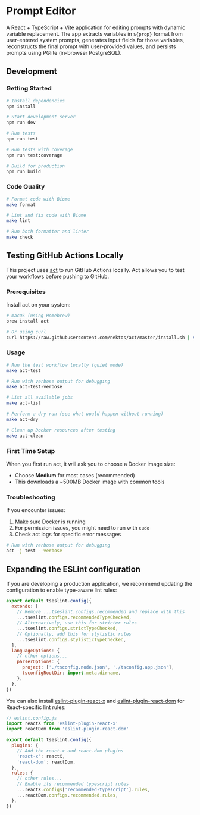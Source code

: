 # Prompt Editor

A React + TypeScript + Vite application for editing prompts with dynamic variable replacement. The app extracts variables in `${prop}` format from user-entered system prompts, generates input fields for those variables, reconstructs the final prompt with user-provided values, and persists prompts using PGlite (in-browser PostgreSQL).

## Development

### Getting Started

```bash
# Install dependencies
npm install

# Start development server
npm run dev

# Run tests
npm run test

# Run tests with coverage
npm run test:coverage

# Build for production
npm run build
```

### Code Quality

```bash
# Format code with Biome
make format

# Lint and fix code with Biome
make lint

# Run both formatter and linter
make check
```

## Testing GitHub Actions Locally

This project uses [act](https://github.com/nektos/act) to run GitHub Actions locally. Act allows you to test your workflows before pushing to GitHub.

### Prerequisites

Install act on your system:

```bash
# macOS (using Homebrew)
brew install act

# Or using curl
curl https://raw.githubusercontent.com/nektos/act/master/install.sh | sudo bash
```

### Usage

```bash
# Run the test workflow locally (quiet mode)
make act-test

# Run with verbose output for debugging
make act-test-verbose

# List all available jobs
make act-list

# Perform a dry run (see what would happen without running)
make act-dry

# Clean up Docker resources after testing
make act-clean
```

### First Time Setup

When you first run act, it will ask you to choose a Docker image size:
- Choose **Medium** for most cases (recommended)
- This downloads a ~500MB Docker image with common tools

### Troubleshooting

If you encounter issues:

1. Make sure Docker is running
2. For permission issues, you might need to run with `sudo`
3. Check act logs for specific error messages

```bash
# Run with verbose output for debugging
act -j test --verbose
```

## Expanding the ESLint configuration

If you are developing a production application, we recommend updating the configuration to enable type-aware lint rules:

```js
export default tseslint.config({
  extends: [
    // Remove ...tseslint.configs.recommended and replace with this
    ...tseslint.configs.recommendedTypeChecked,
    // Alternatively, use this for stricter rules
    ...tseslint.configs.strictTypeChecked,
    // Optionally, add this for stylistic rules
    ...tseslint.configs.stylisticTypeChecked,
  ],
  languageOptions: {
    // other options...
    parserOptions: {
      project: ['./tsconfig.node.json', './tsconfig.app.json'],
      tsconfigRootDir: import.meta.dirname,
    },
  },
})
```

You can also install [eslint-plugin-react-x](https://github.com/Rel1cx/eslint-react/tree/main/packages/plugins/eslint-plugin-react-x) and [eslint-plugin-react-dom](https://github.com/Rel1cx/eslint-react/tree/main/packages/plugins/eslint-plugin-react-dom) for React-specific lint rules:

```js
// eslint.config.js
import reactX from 'eslint-plugin-react-x'
import reactDom from 'eslint-plugin-react-dom'

export default tseslint.config({
  plugins: {
    // Add the react-x and react-dom plugins
    'react-x': reactX,
    'react-dom': reactDom,
  },
  rules: {
    // other rules...
    // Enable its recommended typescript rules
    ...reactX.configs['recommended-typescript'].rules,
    ...reactDom.configs.recommended.rules,
  },
})
```
